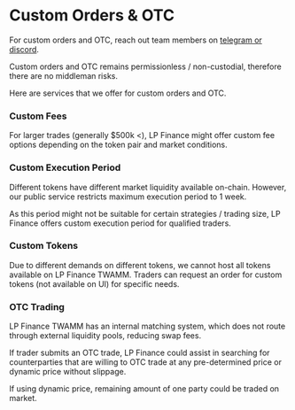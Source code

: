 # Custom Orders & OTC

For custom orders and OTC, reach out team members on [telegram or discord](../links/links.md).

Custom orders and OTC remains permissionless / non-custodial, therefore there are no middleman risks.

Here are services that we offer for custom orders and OTC.

### **Custom Fees**

For larger trades (generally $500k <), LP Finance might offer custom fee options depending on the token pair and market conditions.

### Custom Execution Period

Different tokens have different market liquidity available on-chain. However, our public service restricts maximum execution period to 1 week.

As this period might not be suitable for certain strategies / trading size, LP Finance offers custom execution period for qualified traders.

### Custom Tokens

Due to different demands on different tokens, we cannot host all tokens available on LP Finance TWAMM. Traders can request an order for custom tokens (not available on UI) for specific needs.

### OTC Trading

LP Finance TWAMM has an internal matching system, which does not route through external liquidity pools, reducing swap fees.

If trader submits an OTC trade, LP Finance could assist in searching for counterparties that are willing to OTC trade at any pre-determined price or dynamic price without slippage.

If using dynamic price, remaining amount of one party could be traded on market.
